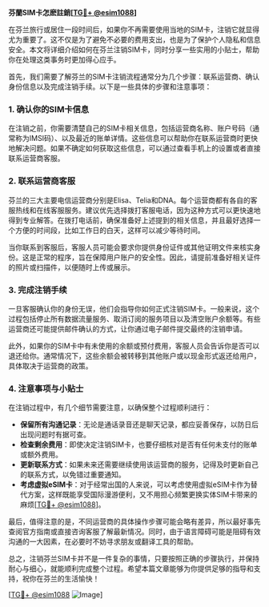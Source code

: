**芬蘭SIM卡怎麽註銷[[TG💪+ @esim1088](https://t.me/s/esim1088)]**

在芬兰旅行或居住一段时间后，如果你不再需要使用当地的SIM卡，注销它就显得尤为重要了。这不仅是为了避免不必要的费用支出，也是为了保护个人隐私和信息安全。本文将详细介绍如何在芬兰注销SIM卡，同时分享一些实用的小贴士，帮助你在处理这类事务时更加得心应手。

首先，我们需要了解芬兰的SIM卡注销流程通常分为几个步骤：联系运营商、确认身份信息以及完成注销手续。以下是一些具体的步骤和注意事项：

### 1. 确认你的SIM卡信息

在注销之前，你需要清楚自己的SIM卡相关信息，包括运营商名称、账户号码（通常称为IMSI码）、以及最近的账单详情。这些信息可以帮助你在联系运营商时更快地解决问题。如果不确定如何获取这些信息，可以通过查看手机上的设置或者直接联系运营商客服。

### 2. 联系运营商客服

芬兰的三大主要电信运营商分别是Elisa、Telia和DNA。每个运营商都有各自的客服热线和在线客服服务。建议优先选择拨打客服电话，因为这种方式可以更快速地得到专业解答。在拨打电话前，确保准备好上述提到的相关信息，并且最好选择一个方便的时间段，比如工作日的白天，这样可以减少等待时间。

当你联系到客服后，客服人员可能会要求你提供身份证件或其他证明文件来核实身份。这是正常的程序，旨在保障用户账户的安全性。因此，请提前准备好相关证件的照片或扫描件，以便随时上传或展示。

### 3. 完成注销手续

一旦客服确认你的身份无误，他们会指导你如何正式注销SIM卡。一般来说，这个过程包括停止所有数据流量服务、取消订阅的服务项目以及清空账户余额等。有些运营商还可能提供邮件确认的方式，让你通过电子邮件提交最终的注销申请。

此外，如果你的SIM卡中有未使用的余额或预付费用，客服人员会告诉你是否可以退还给你。通常情况下，这些余额会被转移到其他账户或以现金形式返还给用户，具体取决于运营商的政策。

### 4. 注意事项与小贴士

在注销过程中，有几个细节需要注意，以确保整个过程顺利进行：

- **保留所有沟通记录**：无论是通话录音还是聊天记录，都应妥善保存，以防日后出现问题时有据可查。
- **检查剩余费用**：即使决定注销SIM卡，也要仔细核对是否有任何未支付的账单或额外费用。
- **更新联系方式**：如果未来还需要继续使用该运营商的服务，记得及时更新自己的联系方式，以免错过重要通知。
- **考虑虚拟eSIM卡**：对于经常出国的人来说，可以考虑使用虚拟eSIM卡作为替代方案，这样既能享受国际漫游便利，又不用担心频繁更换实体SIM卡带来的麻烦[[TG💪+ @esim1088](https://t.me/s/esim1088)]。

最后，值得注意的是，不同运营商的具体操作步骤可能会略有差异，所以最好事先查阅官方指南或直接咨询客服了解最新情况。同时，由于语言障碍可能是阻碍有效沟通的一大因素，在必要时不妨寻求朋友或翻译工具的帮助。

总之，注销芬兰SIM卡并不是一件复杂的事情，只要按照正确的步骤执行，并保持耐心与细心，就能顺利完成整个过程。希望本篇文章能够为你提供足够的指导和支持，祝你在芬兰的生活愉快！

[[TG💪+ @esim1088](https://t.me/s/esim1088) ![Image](https://i.postimg.cc/4NQfJmqS/Snipaste-2025-05-13-00-14-12.png)]